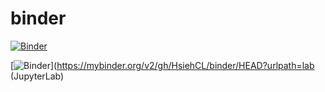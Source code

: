 # binder


[![Binder](https://mybinder.org/badge_logo.svg)](https://mybinder.org/v2/gh/HsiehCL/binder/HEAD)

[![Binder](https://mybinder.org/badge_logo.svg)](https://mybinder.org/v2/gh/HsiehCL/binder/HEAD?urlpath=lab (JupyterLab)

